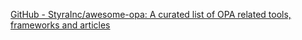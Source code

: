
[GitHub - StyraInc/awesome-opa: A curated list of OPA related tools, frameworks and articles](https://github.com/StyraInc/awesome-opa)
